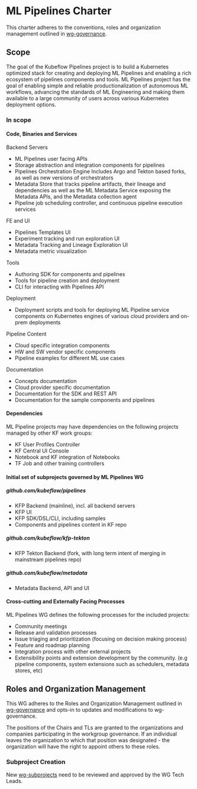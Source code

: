 # ML Pipelines Charter

This charter adheres to the conventions, roles and organization management outlined in [wg-governance].

## Scope

The goal of the Kubeflow Pipelines project is to build a Kubernetes optimized stack for creating and deploying ML Pipelines and enabling a rich ecosystem of pipelines components and tools. ML Pipelines project has the goal of enabling simple and reliable productionalization of autonomous ML workflows, advancing the standards of ML Engineering and making them available to a large community of users across various Kubernetes deployment options.


### In scope

#### Code, Binaries and Services

Backend Servers
- ML Pipelines user facing APIs 
- Storage abstraction and integration components for pipelines
- Pipelines Orchestration Engine
Includes Argo and Tekton based forks, as well as new versions of orchestrators
- Metadata Store that tracks pipeline artifacts, their lineage and dependencies as well as the ML Metadata Service exposing the Metadata APIs, and the Metadata collection agent
- Pipeline job scheduling controller, and continuous pipeline execution services

FE and UI
- Pipelines Templates UI
- Experiment tracking and run exploration UI
- Metadata Tracking and Lineage Exploration UI
- Metadata metric visualization 

Tools
- Authoring SDK for components and pipelines
- Tools for pipeline creation and deployment
- CLI for interacting with Pipelines API

Deployment
- Deployment scripts and tools for deploying ML Pipeline service components on Kubernetes engines of various cloud providers and on-prem deployments

Pipeline Content
- Cloud specific integration components
- HW and SW vendor specific components
- Pipeline examples for different ML use cases

Documentation
- Concepts documentation 
- Cloud provider specific documentation
- Documentation for the SDK and REST API
- Documentation for the sample components and pipelines 


#### Dependencies
ML Pipeline projects may have dependencies on the following projects managed by other KF work groups:
- KF User Profiles Controller
- KF Central UI Console
- Notebook and KF integration of Notebooks
- TF Job and other training controllers
 
#### Initial set of subprojects governed by ML Pipelines WG

##### github.com/kubeflow/pipelines
- KFP Backend (mainline), incl. all backend servers
- KFP UI
- KFP SDK/DSL/CLI, including samples
- Components and pipelines content in KF repo

##### github.com/kubeflow/kfp-tekton
- KFP Tekton Backend (fork, with long term intent of merging in mainstream pipelines repo)

##### github.com/kubeflow/metadata
- Metadata Backend, API and UI 


#### Cross-cutting and Externally Facing Processes

ML Pipelines WG defines the following processes for the included projects:

- Community meetings
- Release and validation processes 
- Issue triaging and prioritization (focusing on decision making process)
- Feature and roadmap planning
- Integration process with other external projects
- Extensibility points and extension development by the community. (e.g pipeline components, system extensions such as schedulers, metadata stores, etc)


## Roles and Organization Management

This WG adheres to the Roles and Organization Management outlined in [wg-governance] and opts-in to updates and modifications to wg-governance.

The positions of the Chairs and TLs are granted to the organizations and companies participating in the workgroup governance. If an individual leaves the organization to which that position was designated - the organization will have the right to appoint others to these roles.


### Subproject Creation

New [wg-subprojects] need to be reviewed and approved by the WG Tech Leads.


[wg-governance]: ../wg-governance.md
[wg-subprojects]: https://github.com/Kubeflow/community/blob/master/wgs/wg-pipelines/README.md#subprojects
